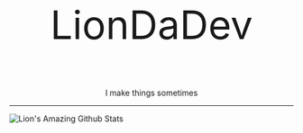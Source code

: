<p align="center" style="font-size: 5em">
  LionDaDev
</p>
<p align="center">
  I make things sometimes
</p>
<hr>

![Lion's Amazing Github Stats](https://github-readme-stats.vercel.app/api?username=liondadev&count_private=true&show_icons=true&theme=radical)

